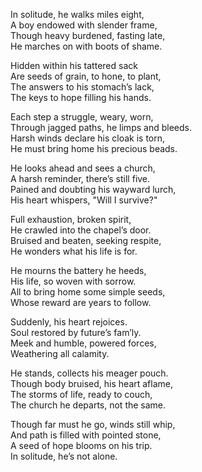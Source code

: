 In solitude, he walks miles eight,  
A boy endowed with slender frame,  
Though heavy burdened, fasting late,  
He marches on with boots of shame.  

Hidden within his tattered sack  
Are seeds of grain, to hone, to plant,  
The answers to his stomach’s lack,  
The keys to hope filling his hands.  

Each step a struggle, weary, worn,  
Through jagged paths, he limps and bleeds.  
Harsh winds declare his cloak is torn,  
He must bring home his precious beads.  

He looks ahead and sees a church,  
A harsh reminder, there’s still five.  
Pained and doubting his wayward lurch,  
His heart whispers, "Will I survive?"  

Full exhaustion, broken spirit,  
He crawled into the chapel’s door.  
Bruised and beaten, seeking respite,  
He wonders what his life is for.  

He mourns the battery he heeds,  
His life, so woven with sorrow.  
All to bring home some simple seeds,  
Whose reward are years to follow.  

Suddenly, his heart rejoices.  
Soul restored by future’s fam’ly.  
Meek and humble, powered forces,  
Weathering all calamity.  

He stands, collects his meager pouch.  
Though body bruised, his heart aflame,  
The storms of life, ready to couch,  
The church he departs, not the same.  

Though far must he go, winds still whip,  
And path is filled with pointed stone,  
A seed of hope blooms on his trip.  
In solitude, he’s not alone.  
